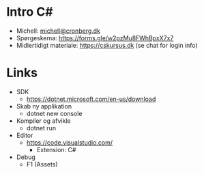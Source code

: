 # Intro C#

- Michell: michell@cronberg.dk
- Spørgeskema: https://forms.gle/w2pzMu8FWhBpxX7x7
- Midlertidigt materiale: https://cskursus.dk (se chat for login info)

# Links

- SDK
  - https://dotnet.microsoft.com/en-us/download
- Skab ny applikation
  - dotnet new console
- Kompiler og afvikle
  - dotnet run
- Editor
  - https://code.visualstudio.com/
    - Extension: C#
- Debug
  - F1 (Assets)
